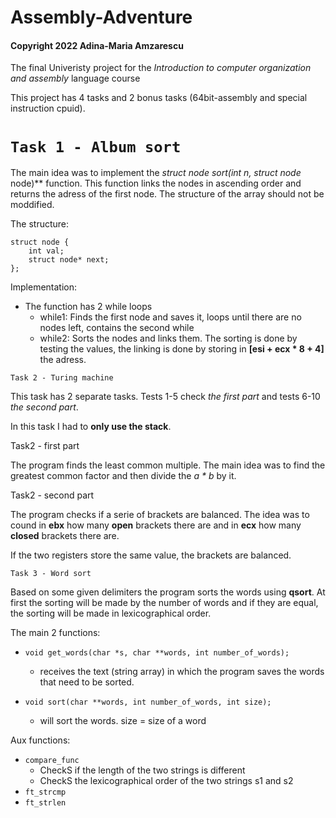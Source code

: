 # Assembly-Adventure
#### Copyright 2022 Adina-Maria Amzarescu
The final Univeristy project for the _Introduction to computer organization and assembly_ language course

This project has 4 tasks and 2 bonus tasks (64bit-assembly and special instruction cpuid).

# `Task 1 - Album sort`

The main idea was to implement the **struct node* sort(int n, struct node* node)** function.
This function links the nodes in ascending order and returns the adress of the first node.
The structure of the array should not be moddified.

The structure:

    struct node {
        int val;
        struct node* next;
    };
    
Implementation:

 * The function has 2 while loops
    * while1: Finds the first node and saves it, 
      loops until there are no nodes left, 
      contains the second while
    * while2: Sorts the nodes and links them.
       The sorting is done by testing the values,
       the linking is done by storing in **[esi + ecx * 8 + 4]**
       the adress.

`Task 2 - Turing machine`

This task has 2 separate tasks. Tests 1-5 check _the first part_
and tests 6-10 _the second part_.

In this task I had to **only use the stack**. 

Task2 - first part

The program finds the least common multiple.
The main idea was to find the greatest common factor and then divide
the _a * b_ by it.

Task2 - second part

The program checks if a serie of brackets are balanced.
The idea was to cound in **ebx** how many **open** brackets there are
and in **ecx** how many **closed** brackets there are.

If the two registers store the same value, the brackets are balanced.

`Task 3 - Word sort`

Based on some given delimiters the program sorts the words using 
**qsort**.
At first the sorting will be made by the number of words and if
they are equal, the sorting will be made in lexicographical order.

The main 2 functions:

* `void get_words(char *s, char **words, int number_of_words);`
   * receives the text (string array) in which the program saves
      the words that need to be sorted. 
      
* `void sort(char **words, int number_of_words, int size);`
   * will sort the words. size = size of a word
   
   
Aux functions:

* `compare_func`
    * CheckS if the length of the two strings is different
    * CheckS the lexicographical order of the two strings s1 and s2
* `ft_strcmp`
* `ft_strlen`
